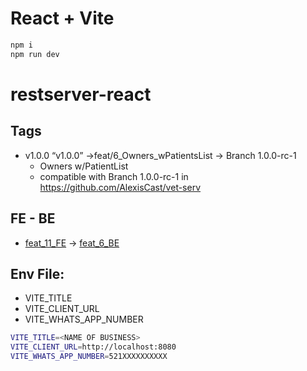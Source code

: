 # React + Vite

```bash
npm i
npm run dev
```

# restserver-react

## Tags 

- v1.0.0 “v1.0.0” ->feat/6_Owners_wPatientsList -> Branch 1.0.0-rc-1
  - Owners w/PatientList
  - compatible with Branch 1.0.0-rc-1 in https://github.com/AlexisCast/vet-serv 

## FE - BE
-  [feat_11_FE](https://github.com/AlexisCast/vet-react/tree/feat/11_Gender_field_dropdown) -> [feat_6_BE](https://github.com/AlexisCast/vet-serv/tree/feat/6_patients_updates_for_feat_11_FE)

## Env File:
- VITE_TITLE
- VITE_CLIENT_URL
- VITE_WHATS_APP_NUMBER

```bash
VITE_TITLE=<NAME OF BUSINESS>
VITE_CLIENT_URL=http://localhost:8080
VITE_WHATS_APP_NUMBER=521XXXXXXXXXX
```
